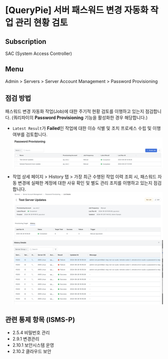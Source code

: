 # [QueryPie] 서버 패스워드 변경 자동화 작업 관리 현황 검토

## Subscription 
SAC (System Access Controller)

## Menu 
Admin > Servers > Server Account Management > Password Provisioning 

## 점검 방법 
패스워드 변경 자동화 작업(Job)에 대한 주기적 현황 검토를 이행하고 있는지 점검합니다. (쿼리파이의 **Password Provisioning** 기능을 활성화한 경우 해당합니다.)

- `Latest Result`가 **Failed**인 작업에 대한 이슈 식별 및 조치 프로세스 수립 및 이행 여부를 검토합니다. 
![Password Provisioning](images/pw-provisioning.png)

- 작업 상세 페이지 > History 탭 > 가장 최근 수행된 작업 이력 조회 시, 패스워드 자동 변경에 실패한 계정에 대한 사유 확인 및 별도 관리 조치를 이행하고 있는지 점검합니다. 
![Password Provisioning Job History](images/pw-provisioning-job-history.png)
![Password Provisioning History Details](images/pw-provisioning-history-details.png)

## 관련 통제 항목 (ISMS-P)
- 2.5.4 비밀번호 관리
- 2.9.1 변경관리
- 2.10.1 보안시스템 운영
- 2.10.2 클라우드 보안